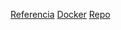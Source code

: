 [Referencia](https://conpilar.es/como-instalar-gvm-vulnerability-scanner-en-ubuntu-20-04/)
[Docker](https://medium.com/@lam_1535/openvas-docker-compose-d6f50d9b1075)
[Repo](https://github.com/greenbone/openvas-scanner)